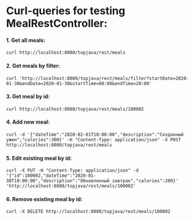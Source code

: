 # Curl-queries for testing MealRestController:

#### 1. Get all meals:
`curl http://localhost:8080/topjava/rest/meals`
#### 2. Get meals by filter:
`curl 'http://localhost:8080/topjava/rest/meals/filter?startDate=2020-01-30&endDate=2020-01-30&startTime=08:00&endTime=20:00'`
#### 3. Get meal by id:
`curl http://localhost:8080/topjava/rest/meals/100002`
#### 4. Add new meal:
`curl -d '{"dateTime":"2020-02-01T18:00:00","description":"Созданный ужин","calories":300}' -H "Content-Type: application/json" -X POST http://localhost:8080/topjava/rest/meals`
#### 5. Edit existing meal by id:
`curl -X PUT -H "Content-Type: application/json" -d '{"id":100002,"dateTime":"2020-01-30T10:00:00","description":"Обновленный завтрак","calories":200}' 'http://localhost:8080/topjava/rest/meals/100002'`
#### 6. Remove existing meal by id:
`curl -X DELETE http://localhost:8080/topjava/rest/meals/100002` 
